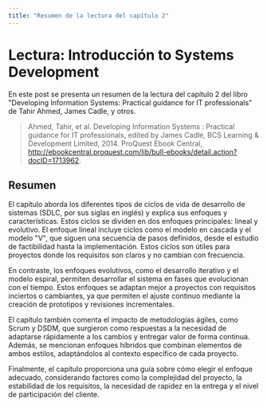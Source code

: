 ```yaml
---
title: "Resumen de la lectura del capítulo 2"
---
```


# Lectura: Introducción to Systems Development

En este post se presenta un resumen de la lectura del capítulo 2 del libro "Developing Information Systems: Practical guidance for IT professionals" de Tahir Ahmed, James Cadle, y otros.

> Ahmed, Tahir, et al. Developing Information Systems : Practical guidance for IT professionals, edited by James Cadle, BCS Learning & Development Limited, 2014. ProQuest Ebook Central, http://ebookcentral.proquest.com/lib/bull-ebooks/detail.action?docID=1713962.


## Resumen

El capítulo aborda los diferentes tipos de ciclos de vida de desarrollo de sistemas (SDLC, por sus siglas en inglés) y explica sus enfoques y características. Estos ciclos se dividen en dos enfoques principales: lineal y evolutivo. El enfoque lineal incluye ciclos como el modelo en cascada y el modelo "V", que siguen una secuencia de pasos definidos, desde el estudio de factibilidad hasta la implementación. Estos ciclos son útiles para proyectos donde los requisitos son claros y no cambian con frecuencia.

En contraste, los enfoques evolutivos, como el desarrollo iterativo y el modelo espiral, permiten desarrollar el sistema en fases que evolucionan con el tiempo. Estos enfoques se adaptan mejor a proyectos con requisitos inciertos o cambiantes, ya que permiten el ajuste continuo mediante la creación de prototipos y revisiones incrementales.

El capítulo también comenta el impacto de metodologías ágiles, como Scrum y DSDM, que surgieron como respuestas a la necesidad de adaptarse rápidamente a los cambios y entregar valor de forma continua. Además, se mencionan enfoques híbridos que combinan elementos de ambos estilos, adaptándolos al contexto específico de cada proyecto.

Finalmente, el capítulo proporciona una guía sobre cómo elegir el enfoque adecuado, considerando factores como la complejidad del proyecto, la estabilidad de los requisitos, la necesidad de rapidez en la entrega y el nivel de participación del cliente.